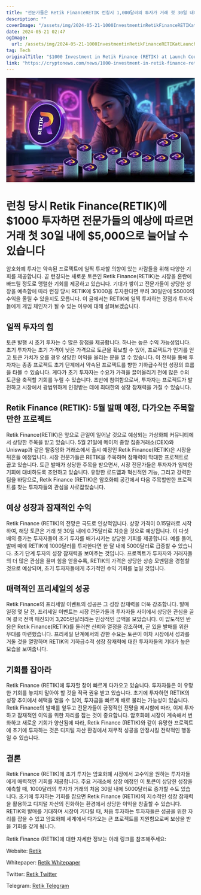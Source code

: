 ```yaml
---
title: "전문가들은 Retik FinanceRETIK 런칭시 1,000달러의 투자가 거래 첫 30일 내에 5,000달러로 변할 수 있다고 예상합니다"
description: ""
coverImage: "/assets/img/2024-05-21-1000InvestmentinRetikFinanceRETIKatLaunchCouldTurnInto5000WithintheFirst30DaysofTradingReckonsExpert_thumbnail.png"
date: 2024-05-21 02:47
ogImage: 
  url: /assets/img/2024-05-21-1000InvestmentinRetikFinanceRETIKatLaunchCouldTurnInto5000WithintheFirst30DaysofTradingReckonsExpert_thumbnail.png
tag: Tech
originalTitle: "$1000 Investment in Retik Finance (RETIK) at Launch Could Turn Into $5,000 Within the First 30 Days of Trading, Reckons Expert"
link: "https://cryptonews.com/news/1000-investment-in-retik-finance-retik-at-launch-could-turn-into-5000-within-the-first-30-days-of-trading-reckons-expert.htm"
---
```




![1000InvestmentinRetikFinanceRETIKatLaunchCouldTurnInto5000WithintheFirst30DaysofTradingReckonsExpert_thumbnail](/assets/img/2024-05-21-1000InvestmentinRetikFinanceRETIKatLaunchCouldTurnInto5000WithintheFirst30DaysofTradingReckonsExpert_thumbnail.png)

# 런칭 당시 Retik Finance(RETIK)에 $1000 투자하면 전문가들의 예상에 따르면 거래 첫 30일 내에 $5,000으로 늘어날 수 있습니다

암호화폐 투자는 약속된 프로젝트에 일찍 투자할 의향이 있는 사람들을 위해 다양한 기회를 제공합니다. 곧 런칭되는 새로운 토큰인 Retik Finance(RETIK)는 시장을 혼란에 빠뜨릴 정도로 맹렬한 기회를 제공하고 있습니다. 기대가 쌓이고 전문가들이 상당한 성장을 예측함에 따라 런칭 당시 RETIK에 $1000을 투자한다면 무려 30일만에 $5000의 수익을 올릴 수 있을지도 모릅니다. 이 글에서는 RETIK에 일찍 투자하는 장점과 투자자들에게 게임 체인저가 될 수 있는 이유에 대해 살펴보겠습니다.

## 일찍 투자의 힘


<div class="content-ad"></div>

토큰 발행 시 초기 투자는 수 많은 장점을 제공합니다. 하나는 높은 수익 가능성입니다. 초기 투자자는 초기 가격이 낮은 가격으로 토큰을 확보할 수 있어, 프로젝트가 인기를 얻고 토큰 가치가 오를 경우 상당한 이익을 올리는 문을 열 수 있습니다. 이 전략을 통해 투자자는 종종 프로젝트 초기 단계에서 약속된 프로젝트를 향한 기하급수적인 성장의 흐름을 타볼 수 있습니다. 게다가 초기 투자자는 수요가 가격을 끌어올리기 전에 많은 수의 토큰을 축적할 기회를 누릴 수 있습니다. 초반에 참여함으로써, 투자자는 프로젝트가 발전하고 시장에서 광범위하게 인정받는 데에 최대한의 성장 잠재력을 가질 수 있습니다.

## Retik Finance (RETIK): 5월 발매 예정, 다가오는 주목할만한 프로젝트

Retik Finance(RETIK)은 앞으로 큰일이 일어날 것으로 예상되는 가상화폐 커뮤니티에서 상당한 주목을 받고 있습니다. 5월 21일에 메이저 중앙 집중거래소(CEX)와 Uniswap과 같은 탈중앙화 거래소에서 출시 예정인 Retik Finance(RETIK)은 시장을 뒤흔들 예정입니다. 시장 전문가들은 RETIK을 주목하며 잠재력이 막대한 프로젝트로 꼽고 있습니다. 토큰 발매가 상당한 주목을 받으면서, 시장 전문가들은 투자자가 임박한 기회에 대비하도록 조언하고 있습니다. 유망한 로드맵과 혁신적인 기능, 그리고 강력한 팀을 바탕으로, Retik Finance (RETIK)은 암호화폐 공간에서 다음 주목할만한 프로젝트를 찾는 투자자들의 관심을 사로잡았습니다.

## 예상 성장과 잠재적인 수익

<div class="content-ad"></div>

Retik Finance (RETIK)의 전망은 극도로 인상적입니다. 상장 가격이 0.15달러로 시작하여, 해당 토큰은 거래 첫 30일 내에 0.75달러로 치솟을 것으로 예상됩니다. 이 다섯 배의 증가는 투자자들이 초기 투자를 배가시키는 상당한 기회를 제공합니다. 예를 들어, 발매 때에 RETIK에 1000달러를 투자한다면 한 달 내에 5000달러로 급증할 수 있습니다. 초기 단계 투자의 성장 잠재력을 보여주는 것입니다. 프로젝트가 투자자와 거래자들의 더 많은 관심을 끌며 힘을 얻을수록, RETIK의 가격은 상당한 상승 모멘텀을 경험할 것으로 예상되며, 초기 투자자들에게 추가적인 수익 기회를 높일 것입니다.

## 매력적인 프리세일의 성공

Retik Finance의 프리세일 이벤트의 성공은 그 성장 잠재력을 더욱 강조합니다. 발매 일정 몇 달 전, 프리세일 이벤트는 시장 전문가들과 투자자들 사이에서 상당한 관심을 끌며 결국 전액 매진되어 3,205만달러라는 인상적인 금액을 모았습니다. 이 압도적인 반응은 Retik Finance(RETIK)를 둘러싼 신뢰와 열정을 강조하며, 곧 있을 발매를 위한 무대를 마련했습니다. 프리세일 단계에서의 강한 수요는 토큰이 이차 시장에서 성과를 거둘 것을 열망하며 RETIK의 기하급수적 성장 잠재력에 대한 투자자들의 기대가 높은 모습을 보여줍니다.

## 기회를 잡아라

<div class="content-ad"></div>

Retik Finance (RETIK)에 투자할 창이 빠르게 다가오고 있습니다. 투자자들은 이 유망한 기회를 놓치지 말아야 할 것을 적극 권유 받고 있습니다. 초기에 투자하면 RETIK의 성장 추이에서 혜택을 얻을 수 있어, 투자금을 빠르게 배로 불리는 가능성이 있습니다. Retik Finance의 발매를 앞두고 전문가들이 긍정적인 전망을 제시함에 따라, 이제 투자하고 잠재적인 이익을 위한 자리를 잡는 것이 중요합니다. 암호화폐 시장이 계속해서 변화하고 새로운 기회가 양산됨에 따라, Retik Finance (RETIK)와 같이 유망한 프로젝트에 초기에 투자하는 것은 디지털 자산 환경에서 재무적 성공을 안정시킬 전략적인 행동일 수 있습니다.

## 결론

Retik Finance (RETIK)에 초기 투자는 암호화폐 시장에서 고수익을 원하는 투자자들에게 매력적인 기회를 제공합니다. 주요 거래소에 상장 예정인 이 토큰이 상당한 성장을 예측할 때, 1000달러의 투자가 거래의 처음 30일 내에 5000달러로 증가할 수도 있습니다. 초기에 투자하는 기회를 잡으면 Retik Finance (RETIK)의 지수적인 성장 잠재력을 활용하고 디지털 자산의 진화하는 환경에서 상당한 이익을 창출할 수 있습니다. RETIK의 발매를 기대하며 시장이 기다릴 때, 처음 투자하는 투자자들은 성공을 위한 자리를 잡을 수 있고 암호화폐 세계에서 다가오는 큰 프로젝트를 지원함으로써 보상을 받을 기회를 갖게 됩니다.

Retik Finance (RETIK)에 대한 자세한 정보는 아래 링크를 참조해주세요:

<div class="content-ad"></div>

Website: [Retik](https://retik.com)

Whitepaper: [Retik Whitepaper](https://retik.com/retik-whitepaper.pdf)

Twitter: [Retik Twitter](https://twitter.com/retikfinance)

Telegram: [Retik Telegram](https://t.me/retikfinance)